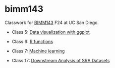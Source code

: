 # bimm143
Classwork for [BIMM143](https://bioboot.github.io/bimm143_F24/) F24 at UC San Diego.

- Class 5: [Data visualization with ggplot](https://github.com/igurholt/bimm143/blob/main/class05/class05.pdf)
  
- Class 6: [R functions](https://github.com/igurholt/bimm143/blob/main/class06/Lab6_HW.pdf)

- Class 7: [Machine learning](https://github.com/igurholt/bimm143/blob/main/Class07/Lab07.pdf)

- Class 17: [Downstream Analysis of SRA Datasets](https://github.com/igurholt/bimm143/blob/main/Class17/lab17.pdf)
